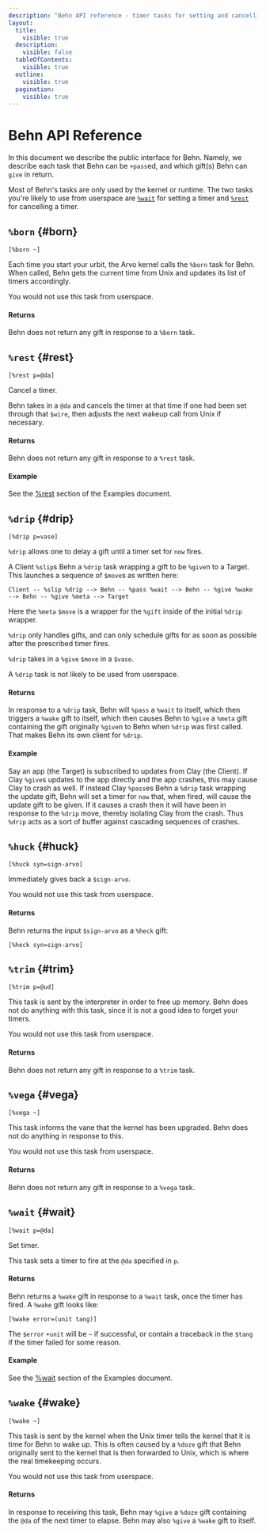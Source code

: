 ```yaml
---
description: "Behn API reference - timer tasks for setting and cancelling timers, scheduling events, and time management."
layout:
  title:
    visible: true
  description:
    visible: false
  tableOfContents:
    visible: true
  outline:
    visible: true
  pagination:
    visible: true
---
```


# Behn API Reference

In this document we describe the public interface for Behn. Namely, we describe each task that Behn can be `+pass`ed, and which gift(s) Behn can `give` in return.

Most of Behn's tasks are only used by the kernel or runtime. The two tasks you're likely to use from userspace are [`%wait`](#wait) for setting a timer and [`%rest`](#rest) for cancelling a timer.

## `%born` {#born}

```hoon
[%born ~]
```

Each time you start your urbit, the Arvo kernel calls the `%born` task for Behn. When called, Behn gets the current time from Unix and updates its list of timers accordingly.

You would not use this task from userspace.

#### Returns

Behn does not return any gift in response to a `%born` task.

## `%rest` {#rest}

```hoon
[%rest p=@da]
```

Cancel a timer.

Behn takes in a `@da` and cancels the timer at that time if one had been set through that `$wire`, then adjusts the next wakeup call from Unix if necessary.

#### Returns

Behn does not return any gift in response to a `%rest` task.

#### Example

See the [%rest](examples.md#rest) section of the Examples document.

## `%drip` {#drip}

```hoon
[%drip p=vase]
```

`%drip` allows one to delay a gift until a timer set for `now` fires.

A Client `%slip`s Behn a `%drip` task wrapping a gift to be `%give`n to a Target. This launches a sequence of `$move`s as written here:

```
Client -- %slip %drip --> Behn -- %pass %wait --> Behn -- %give %wake --> Behn -- %give %meta --> Target
```

Here the `%meta` `$move` is a wrapper for the `%gift` inside of the initial `%drip` wrapper.

`%drip` only handles gifts, and can only schedule gifts for as soon as possible after the prescribed timer fires.

`%drip` takes in a `%give` `$move` in a `$vase`.

A `%drip` task is not likely to be used from userspace.

#### Returns

In response to a `%drip` task, Behn will `%pass` a `%wait` to itself, which then triggers a `%wake` gift to itself, which then causes Behn to `%give` a `%meta` gift containing the gift originally `%give`n to Behn when `%drip` was first called. That makes Behn its own client for `%drip`.

#### Example

Say an app (the Target) is subscribed to updates from Clay (the Client). If Clay `%give`s updates to the app directly and the app crashes, this may cause Clay to crash as well. If instead Clay `%pass`es Behn a `%drip` task wrapping the update gift, Behn will set a timer for `now` that, when fired, will cause the update gift to be given. If it causes a crash then it will have been in response to the `%drip` move, thereby isolating Clay from the crash. Thus `%drip` acts as a sort of buffer against cascading sequences of crashes.

## `%huck` {#huck}

```hoon
[%huck syn=sign-arvo]
```

Immediately gives back a `$sign-arvo`.

You would not use this task from userspace.

#### Returns

Behn returns the input `$sign-arvo` as a `%heck` gift:

```hoon
[%heck syn=sign-arvo]
```

## `%trim` {#trim}

```hoon
[%trim p=@ud]
```

This task is sent by the interpreter in order to free up memory. Behn does not do anything with this task, since it is not a good idea to forget your timers.

You would not use this task from userspace.

#### Returns

Behn does not return any gift in response to a `%trim` task.

## `%vega` {#vega}

```hoon
[%vega ~]
```

This task informs the vane that the kernel has been upgraded. Behn does not do anything in response to this.

You would not use this task from userspace.

#### Returns

Behn does not return any gift in response to a `%vega` task.

## `%wait` {#wait}

```hoon
[%wait p=@da]
```

Set timer.

This task sets a timer to fire at the `@da` specified in `p`.

#### Returns

Behn returns a `%wake` gift in response to a `%wait` task, once the timer has fired. A `%wake` gift looks like:

```hoon
[%wake error=(unit tang)]
```

The `$error` `+unit` will be `~` if successful, or contain a traceback in the `$tang` if the timer failed for some reason.

#### Example

See the [%wait](examples.md#wait) section of the Examples document.

## `%wake` {#wake}

```hoon
[%wake ~]
```

This task is sent by the kernel when the Unix timer tells the kernel that it is time for Behn to wake up. This is often caused by a `%doze` gift that Behn originally sent to the kernel that is then forwarded to Unix, which is where the real timekeeping occurs.

You would not use this task from userspace.

#### Returns

In response to receiving this task, Behn may `%give` a `%doze` gift containing the `@da` of the next timer to elapse. Behn may also `%give` a `%wake` gift to itself.
